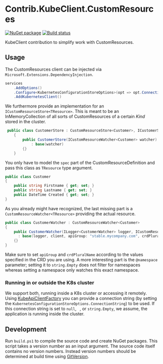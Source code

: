 # Contrib.KubeClient.CustomResources

[![NuGet package](https://img.shields.io/nuget/v/Contrib.KubeClient.CustomResources.svg)](https://www.nuget.org/packages/Contrib.KubeClient.CustomResources/)
[![Build status](https://img.shields.io/appveyor/ci/AXOOM/contrib-kubeclient-customresources.svg)](https://ci.appveyor.com/project/AXOOM/contrib-kubeclient-customresources)

KubeClient contribution to simplify work with CustomResources.

## Usage

The CustomResources client can be injected via `Microsoft.Extensions.DependencyInjection`.

```csharp
services
    .AddOptions()
    .Configure<KubernetesConfigurationStoreOptions>(opt => opt.ConnectionString = "http://localhost:8001/")
    .AddKubernetesClient()
```

We furthermore provide an implementation for an `ICustomResourceStore<TResource>`.
This is meant to be an InMemoryCollection of all sorts of CustomResources of a certain _Kind_ stored in the cluster.

```csharp
 public class CustomerStore : CustomResourceStore<Customer>, ICustomerStore
    {
        public CustomerStore(ICustomResourceWatcher<Customer> watcher)
            : base(watcher)
        {}
    }
```

You only have to model the `spec` part of the CustomResourceDefinition and pass this class as `TResource` type argument.

```csharp
public class Customer
{
    public string Firstname { get; set; }
    public string Lastname { get; set; }
    public DateTime Created { get; set; }
}
```

As you already might have recognized, the last missing part is a `CustomResourceWatcher<TResource>` providing the actual resource.

```csharp
public class CustomerWatcher : CustomResourceWatcher<Customer>
{
    public CustomerWatcher(ILogger<CustomerWatcher> logger, ICustomResourceClient client)
      : base(logger, client, apiGroup: "stable.mycompany.com", crdPluralName: "customers", @namespace: string.Empty)
    {}
}
```

Make sure to set `apiGroup` and `crdPluralName` according to the values specified in the CRD you are using.
A more interesting part is the `@namespace` parameter; setting it to `string.Empty` does not filter for namespaces whereas setting a namespace only watches this exact namespace.

### Running in or outside the K8s cluster

We support both, running inside a K8s cluster or accessing it remotely.
Using [KubeApiClientFactory](src/library/KubeApiClientFactory.cs) you can provide a connection string (by setting the `KubernetesConfigurationStoreOptions.ConnectionString`) to be used.
If this connection string is set to `null`, ` `, or `string.Empty`, we assume, the application is running inside the cluster.

## Development

Run `build.ps1` to compile the source code and create NuGet packages.
This script takes a version number as an input argument. The source code itself contains no version numbers. Instead version numbers should be determined at build time using [GitVersion](http://gitversion.readthedocs.io/).
